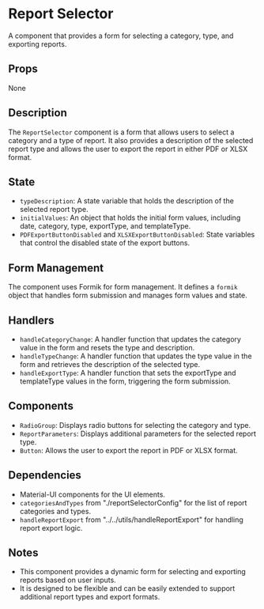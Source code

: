 # Report Selector

A component that provides a form for selecting a category, type, and exporting reports.

## Props

None

## Description

The `ReportSelector` component is a form that allows users to select a category and a type of report. It also provides a description of the selected report type and allows the user to export the report in either PDF or XLSX format.

## State

- `typeDescription`: A state variable that holds the description of the selected report type.
- `initialValues`: An object that holds the initial form values, including date, category, type, exportType, and templateType.
- `PDFExportButtonDisabled` and `XLSXExportButtonDisabled`: State variables that control the disabled state of the export buttons.

## Form Management

The component uses Formik for form management. It defines a `formik` object that handles form submission and manages form values and state.

## Handlers

- `handleCategoryChange`: A handler function that updates the category value in the form and resets the type and description.
- `handleTypeChange`: A handler function that updates the type value in the form and retrieves the description of the selected type.
- `handleExportType`: A handler function that sets the exportType and templateType values in the form, triggering the form submission.

## Components

- `RadioGroup`: Displays radio buttons for selecting the category and type.
- `ReportParameters`: Displays additional parameters for the selected report type.
- `Button`: Allows the user to export the report in PDF or XLSX format.

## Dependencies

- Material-UI components for the UI elements.
- `categoriesAndTypes` from "./reportSelectorConfig" for the list of report categories and types.
- `handleReportExport` from "../../utils/handleReportExport" for handling report export logic.

## Notes

- This component provides a dynamic form for selecting and exporting reports based on user inputs.
- It is designed to be flexible and can be easily extended to support additional report types and export formats.
